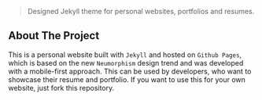 > Designed Jekyll theme for personal websites, portfolios and resumes.

<!-- ABOUT THE PROJECT -->

## About The Project


This is a personal website built with `Jekyll` and hosted on `Github Pages`, which is based on the new `Neumorphism` design trend and was developed with a mobile-first approach. This can be used by developers, who want to showcase their resume and portfolio. If you want to use this for your own website, just fork this repository.
